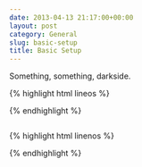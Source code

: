 ```yaml
---
date: 2013-04-13 21:17:00+00:00
layout: post
category: General
slug: basic-setup
title: Basic Setup
---
```


Something, something, darkside.

{% highlight html lineos %}
<script type="text/javascript" src="http://maps.googleapis.com/maps/api/js?v=3.15&libraries=geometry&sensor=false"></script>
<script src="http://ajax.googleapis.com/ajax/libs/jquery/2.1.0/jquery.min.js" charset="utf-8"></script>
<script src="/js/gMaps/jquery.gMaps.js" charset="utf-8"></script>
{% endhighlight %}

<script>
$(function() {
  var map_options = {
    center: [33.85839163821079, -98.48906972802736],
    zoom: 9,
    markers: [
      {
        position: [33.818501,-98.194472],
        content: 'Test 0',
        icon: {size: "small", color: "blue"}
      }
    ],
    polygons: [
      {
        points: [
          [33.85839163821079, -98.48906972802736],
          [33.88233677114602, -98.5570476333008],
          [33.978050098130055, -98.50486257470705]
        ],
        stroke: {color: '00ff00', weight: 7, opacity: 1},
        fill: {color: '00ff00', opacity: 0.2}
      }
    ],
    style: {
      width: 450,
      height: 450
    },
    error: function(element, error) {
      $(".error").html(error);
    }
  };

  $('.interactiveMap').gMap(map_options);

  var static_map = map_options;
  static_map.map = "static";
  $(".staticMap").gMap(static_map);
});
</script>

<div class="error"></div>
<div style="overflow: hidden;">
  <div class="interactiveMap" style="float: left;"></div>
  <div class="staticMap" style="float: right;"></div>
  </div>
</div>

{% highlight html linenos %}
  <script>
  $(function() {
    var map_options = {
      center: [33.85839163821079, -98.48906972802736],
      zoom: 9,
      markers: [
        {
          position: [33.818501,-98.194472],
          content: 'Test 0',
          icon: {size: "small", color: "blue"}
        }
      ],
      polygons: [
        {
          points: [
            [33.85839163821079, -98.48906972802736],
            [33.88233677114602, -98.5570476333008],
            [33.978050098130055, -98.50486257470705]
          ],
          stroke: {color: '00ff00', weight: 7, opacity: 1},
          fill: {color: '00ff00', opacity: 0.2}
        }
      ],
      style: {
        width: 450,
        height: 450
      },
      error: function(element, error) {
        $(".error").html(error);
      }
    };

    $('.interactiveMap').gMap(map_options);

    var static_map = map_options;
    static_map.map = "static";
    $(".staticMap").gMap(static_map);
  });
  </script>

  <div class="error"></div>
  <div style="overflow: hidden;">
    <div class="interactiveMap" style="float: left;"></div>
    <div class="staticMap" style="float: right;"></div>
    </div>
  </div>
{% endhighlight %}
